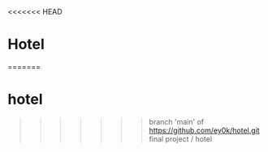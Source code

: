 <<<<<<< HEAD
# Hotel
=======
# hotel
>>>>>>> branch 'main' of https://github.com/ey0k/hotel.git
final project / hotel
